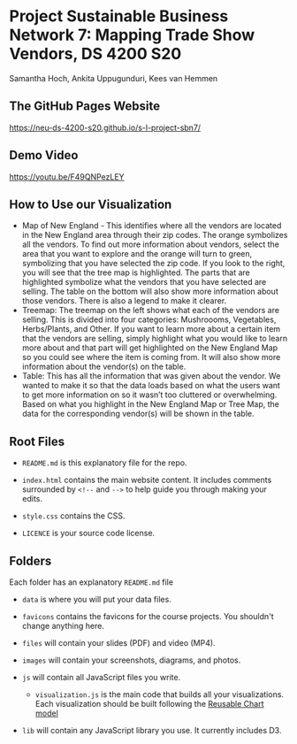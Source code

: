 # Project Sustainable Business Network 7: Mapping Trade Show Vendors, DS 4200 S20
Samantha Hoch, Ankita Uppugunduri, Kees van Hemmen

## The GitHub Pages Website
https://neu-ds-4200-s20.github.io/s-l-project-sbn7/

## Demo Video
https://youtu.be/F49QNPezLEY

## How to Use our Visualization 
* Map of New England - This identifies where all the vendors are located in the New England area through their zip codes. The orange symbolizes all the vendors. To find out more information about vendors, select the area that you want to explore and the orange will turn to green, symbolizing that you have selected the zip code. If you look to the right, you will see that the tree map is highlighted. The parts that are highlighted symbolize what the vendors that you have selected are selling. The table on the bottom will also show more information about those vendors. There is also a legend to make it clearer. 
* Treemap: The treemap on the left shows what each of the vendors are selling. This is divided into four categories: Mushroooms, Vegetables, Herbs/Plants, and Other. If you want to learn more about a certain item that the vendors are selling, simply highlight what you would like to learn more about and that part will get highlighted on the New England Map so you could see where the item is coming from. It will also show more information about the vendor(s) on the table. 
* Table: This has all the information that was given about the vendor. We wanted to make it so that the data loads based on what the users want to get more information on so it wasn’t too cluttered or overwhelming. Based on what you highlight in the New England Map or Tree Map, the data for the corresponding vendor(s) will be shown in the table.

## Root Files
* `README.md` is this explanatory file for the repo.

* `index.html` contains the main website content. It includes comments surrounded by `<!--` and `-->` to help guide you through making your edits.

* `style.css` contains the CSS.

* `LICENCE` is your source code license.

## Folders
Each folder has an explanatory `README.md` file

* `data` is where you will put your data files.

* `favicons` contains the favicons for the course projects. You shouldn't change anything here.

* `files` will contain your slides (PDF) and video (MP4).

* `images` will contain your screenshots, diagrams, and photos.

* `js` will contain all JavaScript files you write.

  * `visualization.js` is the main code that builds all your visualizations. Each visualization should be built following the [Reusable Chart model](https://bost.ocks.org/mike/chart/)
  
* `lib` will contain any JavaScript library you use. It currently includes D3.

